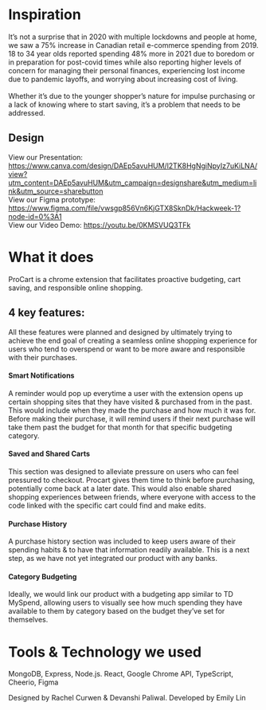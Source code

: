 # Inspiration
It’s not a surprise that in 2020 with multiple lockdowns and people at home, we saw a 75% increase in Canadian retail e-commerce spending from 2019.
18 to 34 year olds reported spending 48% more in 2021 due to boredom or in preparation for post-covid times while also reporting higher levels of concern for managing their personal finances, experiencing lost income due to pandemic layoffs, and worrying about increasing cost of living. <br>
<br>
Whether it’s due to the younger shopper’s nature for impulse purchasing or a lack of knowing where to start saving, it’s a problem that needs to be addressed.

## Design
View our Presentation: https://www.canva.com/design/DAEp5avuHUM/l2TK8HgNgiNpyIz7uKiLNA/view?utm_content=DAEp5avuHUM&utm_campaign=designshare&utm_medium=link&utm_source=sharebutton
<br>View our Figma prototype: https://www.figma.com/file/vwsgp856Vn6KjGTX8SknDk/Hackweek-1?node-id=0%3A1
<br>View our Video Demo: https://youtu.be/0KMSVUQ3TFk
# What it does
ProCart is a chrome extension that facilitates proactive budgeting, cart saving, and responsible online shopping.
## 4 key features:
All these features were planned and designed by ultimately trying to achieve the end goal of creating a seamless online shopping experience for users who tend to overspend or want to be more aware and responsible with their purchases. 
#### Smart Notifications
A reminder would pop up everytime a user with the extension opens up certain shopping sites that they have visited & purchased from in the past. This would include when they made the purchase and how much it was for. Before making their purchase, it will remind users if their next purchase will take them past the budget for that month for that specific budgeting category.
#### Saved and Shared Carts
This section was designed to alleviate pressure on users who can feel pressured to checkout. Procart gives them time to think before purchasing, potentially come back at a later date. This would also enable shared shopping experiences between friends, where everyone with access to the code linked with the specific cart could find and make edits.
#### Purchase History
A purchase history section was included to keep users aware of their spending habits & to have that information readily available. This is a next step, as we have not yet integrated our product with any banks.
#### Category Budgeting
Ideally, we would link our product with a budgeting app similar to TD MySpend, allowing users to visually see how much spending they have available to them by category based on the budget they’ve set for themselves.
# Tools & Technology we used
MongoDB, Express, Node.js. React, Google Chrome API, TypeScript, Cheerio, Figma

Designed by Rachel Curwen & Devanshi Paliwal. Developed by Emily Lin
